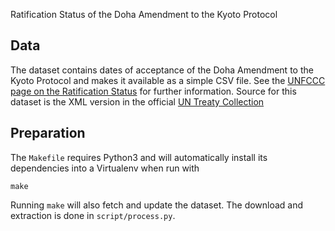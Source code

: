 Ratification Status of the Doha Amendment to the Kyoto Protocol

## Data

The dataset contains dates of acceptance of the Doha Amendment to the Kyoto
Protocol and makes it available as a simple CSV file.
See the [UNFCCC page on the Ratification Status](http://unfccc.int/kyoto_protocol/doha_amendment/items/7362.php) for
further information.
Source for this dataset is the XML version in the official [UN Treaty
Collection](https://treaties.un.org/Pages/ViewDetails.aspx?src=TREATY&mtdsg_no=XXVII-7-c&chapter=27&clang=_en)


## Preparation

The `Makefile` requires Python3 and will automatically install its dependencies
into a Virtualenv when run with

```shell
make
```

Running `make` will also fetch and update the dataset. The download and
extraction is done in `script/process.py`.

